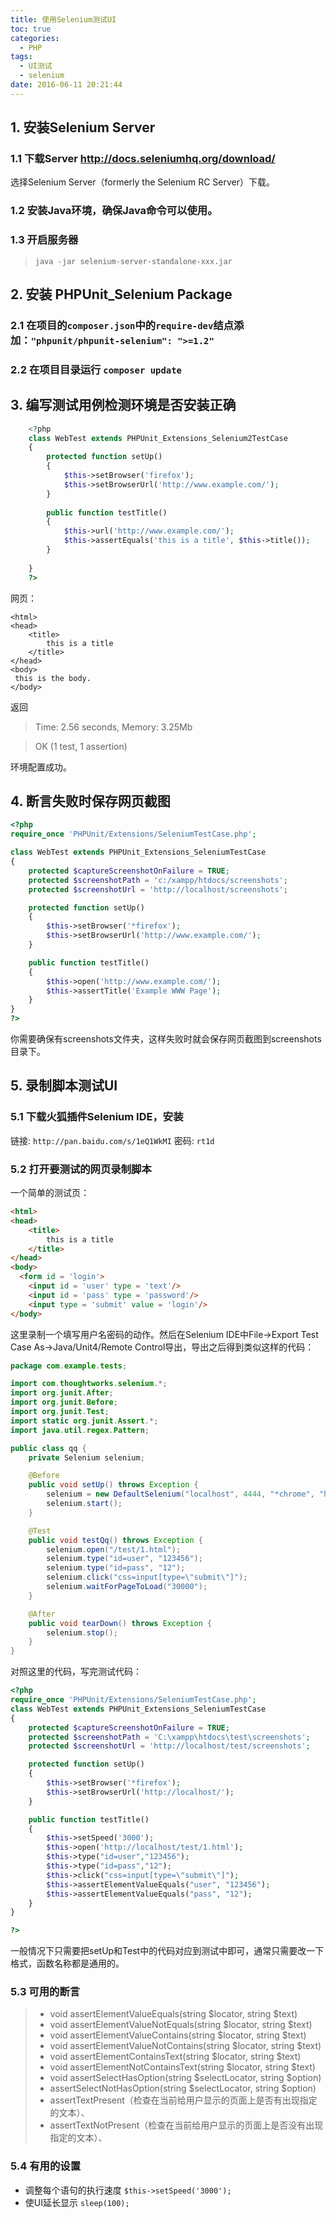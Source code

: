 ```yaml
---
title: 使用Selenium测试UI
toc: true
categories:
  - PHP
tags:
  - UI测试
  - selenium
date: 2016-06-11 20:21:44
---
```

## 1. 安装Selenium Server
### 1.1 下载Server http://docs.seleniumhq.org/download/
选择Selenium Server（formerly the Selenium RC Server）下载。

<!-- more -->

### 1.2 安装Java环境，确保Java命令可以使用。
### 1.3 开启服务器
> `java -jar selenium-server-standalone-xxx.jar`

## 2. 安装 PHPUnit_Selenium Package
### 2.1 在项目的`composer.json`中的`require-dev`结点添加：`"phpunit/phpunit-selenium": ">=1.2"`

### 2.2 在项目目录运行 `composer update`

## 3. 编写测试用例检测环境是否安装正确
```php
    <?php
    class WebTest extends PHPUnit_Extensions_Selenium2TestCase
    {
        protected function setUp()
        {
            $this->setBrowser('firefox');
            $this->setBrowserUrl('http://www.example.com/');
        }
    
        public function testTitle()
        {
            $this->url('http://www.example.com/');
            $this->assertEquals('this is a title', $this->title());
        }
    
    }
    ?>
```

网页：
```
<html>
<head>
	<title>
		this is a title
	</title>
</head>
<body>
 this is the body.
</body>
```
返回
>Time: 2.56 seconds, Memory: 3.25Mb

>OK (1 test, 1 assertion)

环境配置成功。

## 4. 断言失败时保存网页截图
```php
<?php
require_once 'PHPUnit/Extensions/SeleniumTestCase.php';

class WebTest extends PHPUnit_Extensions_SeleniumTestCase
{
    protected $captureScreenshotOnFailure = TRUE;
    protected $screenshotPath = 'c:/xampp/htdocs/screenshots';
    protected $screenshotUrl = 'http://localhost/screenshots';

    protected function setUp()
    {
        $this->setBrowser('*firefox');
        $this->setBrowserUrl('http://www.example.com/');
    }

    public function testTitle()
    {
        $this->open('http://www.example.com/');
        $this->assertTitle('Example WWW Page');
    }
}
?>
```
你需要确保有screenshots文件夹，这样失败时就会保存网页截图到screenshots目录下。

## 5. 录制脚本测试UI
### 5.1 下载火狐插件Selenium IDE，安装
链接: `http://pan.baidu.com/s/1eQ1WkMI` 密码: `rt1d`
### 5.2 打开要测试的网页录制脚本
一个简单的测试页：
```html
<html>
<head>
	<title>
		this is a title
	</title>
</head>
<body>
  <form id = 'login'>
	<input id = 'user' type = 'text'/>
	<input id = 'pass' type = 'password'/>
	<input type = 'submit' value = 'login'/>
</body>
```
这里录制一个填写用户名密码的动作。然后在Selenium IDE中File->Export Test Case As->Java/Unit4/Remote Control导出，导出之后得到类似这样的代码：
```java
package com.example.tests;

import com.thoughtworks.selenium.*;
import org.junit.After;
import org.junit.Before;
import org.junit.Test;
import static org.junit.Assert.*;
import java.util.regex.Pattern;

public class qq {
	private Selenium selenium;

	@Before
	public void setUp() throws Exception {
		selenium = new DefaultSelenium("localhost", 4444, "*chrome", "http://localhost/");
		selenium.start();
	}

	@Test
	public void testQq() throws Exception {
		selenium.open("/test/1.html");
		selenium.type("id=user", "123456");
		selenium.type("id=pass", "12");
		selenium.click("css=input[type=\"submit\"]");
		selenium.waitForPageToLoad("30000");
	}

	@After
	public void tearDown() throws Exception {
		selenium.stop();
	}
}
```
对照这里的代码，写完测试代码：
```php
<?php
require_once 'PHPUnit/Extensions/SeleniumTestCase.php';
class WebTest extends PHPUnit_Extensions_SeleniumTestCase
{
    protected $captureScreenshotOnFailure = TRUE;
    protected $screenshotPath = 'C:\xampp\htdocs\test\screenshots';
    protected $screenshotUrl = 'http://localhost/test/screenshots';

    protected function setUp()
    {
        $this->setBrowser('*firefox');
        $this->setBrowserUrl('http://localhost/');
    }

    public function testTitle()
    {
        $this->setSpeed('3000');
        $this->open('http://localhost/test/1.html');
        $this->type("id=user","123456");
        $this->type("id=pass","12");
        $this->click("css=input[type=\"submit\"]");
        $this->assertElementValueEquals("user", "123456");
        $this->assertElementValueEquals("pass", "12");
    }
}

?>
```
一般情况下只需要把setUp和Test中的代码对应到测试中即可，通常只需要改一下格式，函数名称都是通用的。
### 5.3 可用的断言
> - void assertElementValueEquals(string $locator, string $text)
> - void assertElementValueNotEquals(string $locator, string $text)
> - void assertElementValueContains(string $locator, string $text)
> - void assertElementValueNotContains(string $locator, string $text)
> - void assertElementContainsText(string $locator, string $text)
> - void assertElementNotContainsText(string $locator, string $text)
> - void assertSelectHasOption(string $selectLocator, string $option)
> - assertSelectNotHasOption(string $selectLocator, string $option)
> - assertTextPresent（检查在当前给用户显示的页面上是否有出现指定的文本）、
> - assertTextNotPresent（检查在当前给用户显示的页面上是否没有出现指定的文本）、
### 5.4 有用的设置
- 调整每个语句的执行速度 `$this->setSpeed('3000');`
- 使UI延长显示 `sleep(100);`

